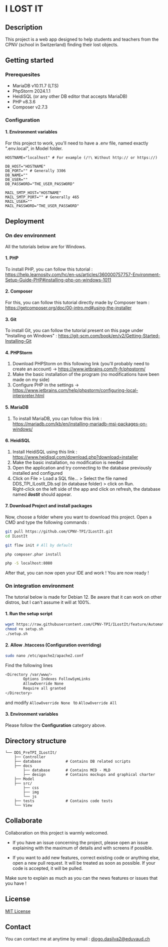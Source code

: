 # I LOST IT

## Description
This project is a web app designed to help students and teachers from the CPNV (school in Switzerland) finding their lost objects.

## Getting started

### Prerequesites

- MariaDB v10.11.7 (LTS)
- PhpStorm 2024.1.1
- HeidiSQL (or any other DB editor that accepts MariaDB)
- PHP v8.3.6
- Composer v2.7.3

### Configuration

#### 1. Environment variables
For this project to work, you'll need to have a .env file, named exactly ".env.local", in Model folder.

````dotenv
HOSTNAME="localhost" # For example (/!\ Without http:// or https://)

DB_HOST="HOSTNAME"
DB_PORT="" # Generally 3306
DB_NAME=""
DB_USER=""
DB_PASSWORD="THE_USER_PASSWORD"

MAIL_SMTP_HOST="HOSTNAME"
MAIL_SMTP_PORT="" # Generally 465
MAIL_USER=""
MAIL_PASSWORD="THE_USER_PASSWORD"
````

## Deployment

### On dev environment
All the tutorials below are for Windows.

#### 1. PHP
To install PHP, you can follow this tutorial : https://help.learnosity.com/hc/en-us/articles/360000757757-Environment-Setup-Guide-PHP#installing-php-on-windows-1011

#### 2. Composer
For this, you can follow this tutorial directly made by Composer team : https://getcomposer.org/doc/00-intro.md#using-the-installer

#### 3. Git
To install Git, you can follow the tutorial present on this page under "Installing on Windows" : https://git-scm.com/book/en/v2/Getting-Started-Installing-Git

#### 4. PHPStorm
1. Download PHPStorm on this following link (you'll probably need to create an account) -> https://www.jetbrains.com/fr-fr/phpstorm/
2. Make the basic installation of the program (no modifications have been made on my side)
3. Configure PHP in the settings -> https://www.jetbrains.com/help/phpstorm/configuring-local-interpreter.html

#### 5. MariaDB
1. To install MariaDB, you can follow this link : https://mariadb.com/kb/en/installing-mariadb-msi-packages-on-windows/

#### 6. HeidiSQL
1. Install HeidiSQL using this link : https://www.heidisql.com/download.php?download=installer
2. Make the basic installation, no modification is needed
3. Open the application and try connecting to the database previously installed and configured
4. Click on File > Load a SQL file... > Select the file named DDS_TPI_ILostIt_Db.sql (in database folder) > click on Run.
   <br> Right-click on the left side of the app and click on refresh, the database named ***ilostit*** should appear.

#### 7. Download Project and install packages
Now, choose a folder where you want to download this project. Open a CMD and type the following commands :

```bash
git pull https://github.com/CPNV-TPI/ILostIt.git
cd ILostIt

git flow init # All by default

php composer.phar install

php -S localhost:8080
```

After that, you can now open your IDE and work ! You are now ready !

### On integration environment

The tutorial below is made for Debian 12. Be aware that it can work on other distros, but I can't assume it will at 100%.

#### 1. Run the setup script
```bash
wget https://raw.githubusercontent.com/CPNV-TPI/ILostIt/feature/AutomaticSetup/setup.sh
chmod +x setup.sh
./setup.sh
```

#### 2. Allow .htaccess (Configuration overriding)
```bash
sudo nano /etc/apache2/apache2.conf
```

Find the following lines

```bash
<Directory /var/www/>
        Options Indexes FollowSymLinks
        AllowOverride None
        Require all granted
</Directory>
```

and modify ```AllowOverride None ``` to ```AllowOverride All ```

#### 3. Environment variables

Please follow the **Configuration** category above.

## Directory structure

```
└── DDS_PreTPI_ILostIt/
    ├── Controller
    ├── database           # Contains DB related scripts
    ├── docs
        ├── database       # Contains MCD - MLD
        ├── design         # Contains mockups and graphical charter
    ├── Model
    ├── src/
        ├── css
        ├── img
        └── js
    ├── tests              # Contains code tests
    └── View
```

## Collaborate

Collaboration on this project is warmly welcomed.

- If you have an issue concerning the project, please open an issue explaining with the maximum of details and with screens if possible.

- If you want to add new features, correct existing code or anything else, open a new pull request. It will be treated as soon as possible.
If your code is accepted, it will be pulled.

Make sure to explain as much as you can the news features or issues that you have !

## License

[MIT License](https://github.com/CPNV-TPI/ILostIt/blob/develop/LICENSE)

## Contact

You can contact me at anytime by email : diogo.dasilva2@eduvaud.ch
